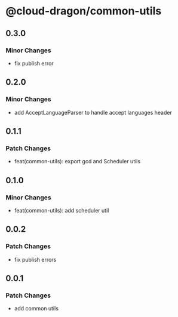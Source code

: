 # @cloud-dragon/common-utils

## 0.3.0

### Minor Changes

- fix publish error

## 0.2.0

### Minor Changes

- add AcceptLanguageParser to handle accept languages header

## 0.1.1

### Patch Changes

- feat(common-utils): export gcd and Scheduler utils

## 0.1.0

### Minor Changes

- feat(common-utils): add scheduler util

## 0.0.2

### Patch Changes

- fix publish errors

## 0.0.1

### Patch Changes

- add common utils
